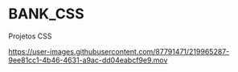 # BANK_CSS
Projetos CSS


https://user-images.githubusercontent.com/87791471/219965287-9ee81cc1-4b46-4631-a9ac-dd04eabcf9e9.mov

